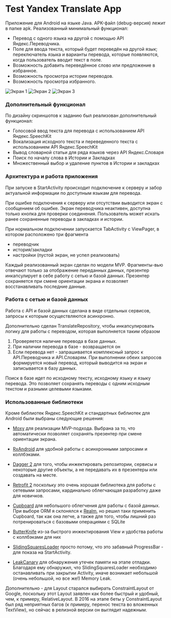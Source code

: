 # Test Yandex Translate App
Приложение для Android на языке Java. APK-файл (debug-версия) лежит в папке apk. Реализованный минимальный функционал:

- Перевод с одного языка на другой с помощью API Яндекс.Переводчика.
- Поле для ввода текста, который будет переведён на другой язык; переключатель языка и варианты перевода, которые появляются, когда пользователь вводит текст в поле.
- Возможность добавить переведённое слово или предложение в избранное.
- Возможность просмотра истории переводов.
- Возможность просмотра избранного.

![Экран 1](/pics/screen011.png) ![Экран 2](/pics/screen02.png) ![Экран 3](/pics/screen03.png)

### Дополнительный функционал
По дизайну скриншотов к заданию был реализован дополнительный функционал:

- Голосовой ввод текста для перевода с использованием API Яндекс.SpeechKit
- Вокализация исходного текста и переведенного текста с использованием  API Яндекс.SpeechKit
- Вывод словарной статьи для ряда языков через API Яндекс.Словаря
- Поиск по началу слова в Истории и Закладках
- Множественный выбор и удаление пунктов в Истории и закладках 

### Архитектура и работа приложения
При запуске в StartActivity происходит подключение к серверу и забор актуальной информации по доступным языкам для перевода. 

При ошибке подключения к серверу или отсутствии выводится экран с сообщением об ошибке. Экран переводчика неактивен, доступна только кнопка для проверки соединения. Пользователь может искать ранее сохраненные переводы в закладках и истории.

При нормальном подключении запускается TabActivity с ViewPager, в котором расположено три фрагмента
 
- переводчик
- история/закладки
- настройки (пустой экран, не успел реализовать)

Каждый реализованный экран сделан по модели MVP. Фрагменты-вью отвечают только за отображение переданных данных, презентер инкапсулирует в себе работу с сетью и базой данных. Презентер сохраняется при смене ориентации экрана и позволяет восстанавливать последние данные.

### Работа с сетью и базой данных
Работа с API и базой данных сделана в виде отдельных сервисов, запросы к которым осуществляются асинхронно. 

Дополнительно сделан TranslateRepository, чтобы инкапсулировать логику для работы с переводом, которая выполняется таким образом

1. Проверяется наличие перевода в базе данных. 
2. При наличии перевода в базе - возвращается он
3. Если перевода нет - запрашивается комплексный запрос к API.Переводчика и API.Словарям. При выполнении обеих запросов формируется новый перевод, который выводится на экран и записывается в базу данных.

Поиск в базе идет по исходному тексту, исходному языку и языку перевода. Это позволяет сохранять переводы с одним исходным текстом и разными целевыми языками.

### Использованные библиотеки

Кроме библиотек Яндекс.SpeechKit и стандартных библиотек для Android были выбраны следующие решения:

- <a href="https://github.com/Arello-Mobile/Moxy">Moxy</a> для реализации MVP-подхода. Выбрана за то, что автоматически позволяет сохранять презентер при смене ориентации экрана.

- <a href="https://github.com/ReactiveX/RxAndroid">RxAndroid</a> для удобной работы с асинхронными запросами и коллбэками. 

- <a href="http://google.github.io/dagger/">Dagger 2</a> для того, чтобы инжектировать репозитории, сервисы и некоторые другие объекты, а не передавать их в презентеры или создавать на месте.

- <a href="http://square.github.io/retrofit/">Retrofit 2</a> поскольку это очень хорошая библиотека для работы с сетевыми запросами, кардинально облегчающая разработку даже для новичков.

- <a href="https://bitbucket.org/littlerobots/cupboard">Cupboard</a> для небольшого облегчения для работы с базой данных. При выборе ORM я склонялся к <a href="https://realm.io/">Realm</a>, но решил таки применить Cupboard, так как она легче, а также для того, чтобы лишний раз потренироваться с базовыми операциями с SQLite

- <a href="http://jakewharton.github.io/butterknife/">ButterKnife</a> из-за быстрого инжектирования View и удобства работы с коллбэками для них

- <a href="https://github.com/biodunalfet/SlidingSquaresLoader">SlidingSquaresLoader</a> просто потому, что это забавный ProgressBar - для показа на StartActivity.

- <a href="https://github.com/square/leakcanary">LeakCanary</a> для обнаружения утечек памяти на этапе отладки. Благодаря ему обнаружил, что SlidingSquaresLoader необходимо останавливать при закрытии Activity, иначе возникает небольшой (очень небольшой, но все же!) Memory Leak. 

Дополнительно - для Layout старался выбирать ConstraintLayout от Google, поскольку этот Layout заявлен как более быстрый и удобный, чем, к примеру, RelativeLayout. В 2016 на этапе беты у ConstraintLayout был ряд неприятных багов (к примеру, перенос текста во вложенных TextView), но сейчас в релизной версии он выглядит надежным. 